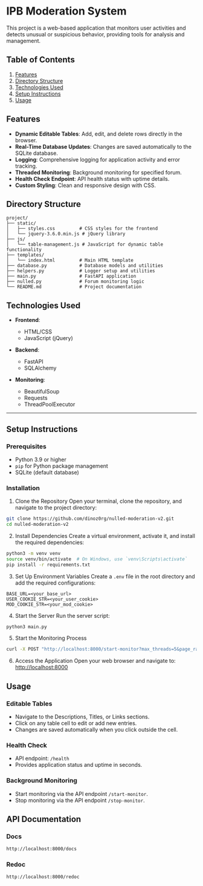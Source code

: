# IPB Moderation System

This project is a web-based application that monitors user activities and detects unusual or suspicious behavior, providing tools for analysis and management.

## Table of Contents

1. [Features](#features)
2. [Directory Structure](#directory-structure)
3. [Technologies Used](#technologies-used)
4. [Setup Instructions](#setup-instructions)
5. [Usage](#usage)

## Features

- **Dynamic Editable Tables**: Add, edit, and delete rows directly in the browser.
- **Real-Time Database Updates**: Changes are saved automatically to the SQLite database.
- **Logging**: Comprehensive logging for application activity and error tracking.
- **Threaded Monitoring**: Background monitoring for specified forum.
- **Health Check Endpoint**: API health status with uptime details.
- **Custom Styling**: Clean and responsive design with CSS.

## Directory Structure

```
project/
├── static/
│   ├── styles.css         # CSS styles for the frontend
│   └── jquery-3.6.0.min.js # jQuery library
├── js/
│   └── table-management.js # JavaScript for dynamic table functionality
├── templates/
│   └── index.html         # Main HTML template
├── database.py            # Database models and utilities
├── helpers.py             # Logger setup and utilities
├── main.py                # FastAPI application
├── nulled.py              # Forum monitoring logic
└── README.md              # Project documentation
```

## Technologies Used

- **Frontend**:
  - HTML/CSS
  - JavaScript (jQuery)

- **Backend**:
  - FastAPI
  - SQLAlchemy

- **Monitoring**:
  - BeautifulSoup
  - Requests
  - ThreadPoolExecutor

---

## Setup Instructions

### Prerequisites
- Python 3.9 or higher
- `pip` for Python package management
- SQLite (default database)

### Installation

1. Clone the Repository
Open your terminal, clone the repository, and navigate to the project directory:
```bash
git clone https://github.com/dinoz0rg/nulled-moderation-v2.git
cd nulled-moderation-v2
```

2. Install Dependencies
Create a virtual environment, activate it, and install the required dependencies:
```bash
python3 -m venv venv
source venv/bin/activate  # On Windows, use `venv\Scripts\activate`
pip install -r requirements.txt
```

3. Set Up Environment Variables
Create a `.env` file in the root directory and add the required configurations:
```env
BASE_URL=<your_base_url>
USER_COOKIE_STR=<your_user_cookie>
MOD_COOKIE_STR=<your_mod_cookie>
```

4. Start the Server
Run the server script:
```bash
python3 main.py
```

5. Start the Monitoring Process
```bash
curl -X POST "http://localhost:8000/start-monitor?max_threads=5&page_range=3&cycle_delay=120"
```

6. Access the Application
Open your web browser and navigate to:
[http://localhost:8000](http://localhost:8000)


## Usage

### Editable Tables
- Navigate to the Descriptions, Titles, or Links sections.
- Click on any table cell to edit or add new entries.
- Changes are saved automatically when you click outside the cell.

### Health Check
- API endpoint: `/health`
- Provides application status and uptime in seconds.

### Background Monitoring
- Start monitoring via the API endpoint `/start-monitor`.
- Stop monitoring via the API endpoint `/stop-monitor`.


## API Documentation


### Docs
```bash
http://localhost:8000/docs
```

### Redoc
```bash
http://localhost:8000/redoc
```
